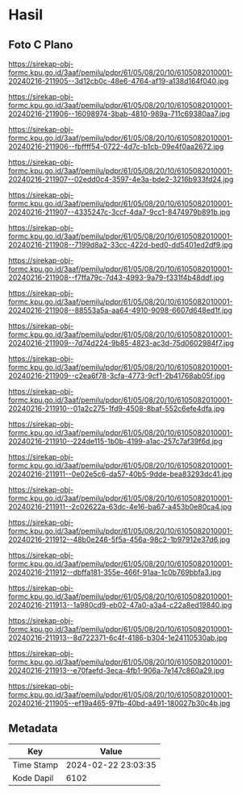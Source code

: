 # Hasil

## Foto C Plano

https://sirekap-obj-formc.kpu.go.id/3aaf/pemilu/pdpr/61/05/08/20/10/6105082010001-20240216-211905--3d12cb0c-48e6-4764-af19-a138d164f040.jpg

https://sirekap-obj-formc.kpu.go.id/3aaf/pemilu/pdpr/61/05/08/20/10/6105082010001-20240216-211906--16098974-3bab-4810-989a-711c69380aa7.jpg

https://sirekap-obj-formc.kpu.go.id/3aaf/pemilu/pdpr/61/05/08/20/10/6105082010001-20240216-211906--fbffff54-0722-4d7c-b1cb-09e4f0aa2672.jpg

https://sirekap-obj-formc.kpu.go.id/3aaf/pemilu/pdpr/61/05/08/20/10/6105082010001-20240216-211907--02edd0c4-3597-4e3a-bde2-3216b933fd24.jpg

https://sirekap-obj-formc.kpu.go.id/3aaf/pemilu/pdpr/61/05/08/20/10/6105082010001-20240216-211907--4335247c-3ccf-4da7-9cc1-8474979b891b.jpg

https://sirekap-obj-formc.kpu.go.id/3aaf/pemilu/pdpr/61/05/08/20/10/6105082010001-20240216-211908--7199d8a2-33cc-422d-bed0-dd5401ed2df9.jpg

https://sirekap-obj-formc.kpu.go.id/3aaf/pemilu/pdpr/61/05/08/20/10/6105082010001-20240216-211908--f7ffa79c-7d43-4993-9a79-f331f4b48ddf.jpg

https://sirekap-obj-formc.kpu.go.id/3aaf/pemilu/pdpr/61/05/08/20/10/6105082010001-20240216-211908--88553a5a-aa64-4910-9098-6607d648ed1f.jpg

https://sirekap-obj-formc.kpu.go.id/3aaf/pemilu/pdpr/61/05/08/20/10/6105082010001-20240216-211909--7d74d224-9b85-4823-ac3d-75d0602984f7.jpg

https://sirekap-obj-formc.kpu.go.id/3aaf/pemilu/pdpr/61/05/08/20/10/6105082010001-20240216-211909--c2ea6f78-3cfa-4773-9cf1-2b41768ab05f.jpg

https://sirekap-obj-formc.kpu.go.id/3aaf/pemilu/pdpr/61/05/08/20/10/6105082010001-20240216-211910--01a2c275-1fd9-4508-8baf-552c6efe4dfa.jpg

https://sirekap-obj-formc.kpu.go.id/3aaf/pemilu/pdpr/61/05/08/20/10/6105082010001-20240216-211910--224de115-1b0b-4199-a1ac-257c7af39f6d.jpg

https://sirekap-obj-formc.kpu.go.id/3aaf/pemilu/pdpr/61/05/08/20/10/6105082010001-20240216-211911--0e02e5c6-da57-40b5-9dde-bea83293dc41.jpg

https://sirekap-obj-formc.kpu.go.id/3aaf/pemilu/pdpr/61/05/08/20/10/6105082010001-20240216-211911--2c02622a-63dc-4e16-ba67-a453b0e80ca4.jpg

https://sirekap-obj-formc.kpu.go.id/3aaf/pemilu/pdpr/61/05/08/20/10/6105082010001-20240216-211912--48b0e246-5f5a-456a-98c2-1b97912e37d6.jpg

https://sirekap-obj-formc.kpu.go.id/3aaf/pemilu/pdpr/61/05/08/20/10/6105082010001-20240216-211912--dbffa181-355e-466f-91aa-1c0b769bbfa3.jpg

https://sirekap-obj-formc.kpu.go.id/3aaf/pemilu/pdpr/61/05/08/20/10/6105082010001-20240216-211913--1a980cd9-eb02-47a0-a3a4-c22a8ed19840.jpg

https://sirekap-obj-formc.kpu.go.id/3aaf/pemilu/pdpr/61/05/08/20/10/6105082010001-20240216-211913--8d722371-6c4f-4186-b304-1e24110530ab.jpg

https://sirekap-obj-formc.kpu.go.id/3aaf/pemilu/pdpr/61/05/08/20/10/6105082010001-20240216-211913--e70faefd-3eca-4fb1-906a-7e147c860a29.jpg

https://sirekap-obj-formc.kpu.go.id/3aaf/pemilu/pdpr/61/05/08/20/10/6105082010001-20240216-211905--ef19a465-97fb-40bd-a491-180027b30c4b.jpg


## Metadata

| Key        | Value               |
| ---------- | ------------------- |
| Time Stamp | 2024-02-22 23:03:35 |
| Kode Dapil | 6102                |



